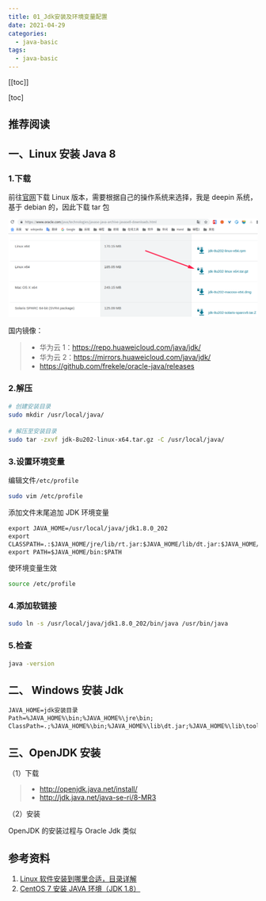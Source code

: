 ```yaml
---
title: 01_Jdk安装及环境变量配置
date: 2021-04-29
categories:
  - java-basic
tags:
  - java-basic
---
```


[[toc]]

[toc]

## 推荐阅读

## 一、Linux 安装 Java 8

### 1.下载

前往[官网](https://www.oracle.com/java/technologies/javase-java-archive-javase8-downloads.html)下载 Linux 版本，需要根据自己的操作系统来选择，我是 deepin 系统，基于 debian 的，因此下载 tar 包

![1567941026153](./images/1567941026153.png)

国内镜像：

> - 华为云 1：https://repo.huaweicloud.com/java/jdk/
> - 华为云 2：https://mirrors.huaweicloud.com/java/jdk/
> - https://github.com/frekele/oracle-java/releases

### 2.解压

```bash
# 创建安装目录
sudo mkdir /usr/local/java/

# 解压至安装目录
sudo tar -zxvf jdk-8u202-linux-x64.tar.gz -C /usr/local/java/
```

### 3.设置环境变量

编辑文件`/etc/profile`

```bash
sudo vim /etc/profile
```

添加文件末尾追加 JDK 环境变量

```properties
export JAVA_HOME=/usr/local/java/jdk1.8.0_202
export CLASSPATH=.:$JAVA_HOME/jre/lib/rt.jar:$JAVA_HOME/lib/dt.jar:$JAVA_HOME/lib/tools.jar
export PATH=$JAVA_HOME/bin:$PATH
```

使环境变量生效

```bash
source /etc/profile
```

### 4.添加软链接

```bash
sudo ln -s /usr/local/java/jdk1.8.0_202/bin/java /usr/bin/java
```

### 5.检查

```bash
java -version
```

## 二、 Windows 安装 Jdk

```properties
JAVA_HOME=jdk安装目录
Path=%JAVA_HOME%\bin;%JAVA_HOME%\jre\bin;
ClassPath=.;%JAVA_HOME%\bin;%JAVA_HOME%\lib\dt.jar;%JAVA_HOME%\lib\tools.jar
```

## 三、OpenJDK 安装

（1）下载

> - http://openjdk.java.net/install/
> - http://jdk.java.net/java-se-ri/8-MR3

（2）安装

OpenJDK 的安装过程与 Oracle Jdk 类似

## 参考资料

1. [Linux 软件安装到哪里合适，目录详解](https://blog.csdn.net/qq_15766181/article/details/80755786)
2. [CentOS 7 安装 JAVA 环境（JDK 1.8）](https://www.cnblogs.com/stulzq/p/9286878.html)

